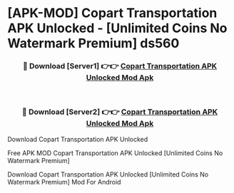 # [APK-MOD] Copart Transportation APK Unlocked - [Unlimited Coins No Watermark Premium] ds560



<div align="center">
<h3>🔴 Download [Server1] 👉👉 <a href="https://momento.my/?title=Copart_Transportation_APK_Unlocked">Copart Transportation APK Unlocked Mod Apk</a></h3><br>

<h3>🔴 Download [Server2] 👉👉 <a href="https://momento.my/?title=Copart_Transportation_APK_Unlocked">Copart Transportation APK Unlocked Mod Apk</a></h3>
</div>



Download Copart Transportation APK Unlocked 

Free APK MOD Copart Transportation APK Unlocked [Unlimited Coins No Watermark Premium]

Download Copart Transportation APK Unlocked [Unlimited Coins No Watermark Premium] Mod For Android
